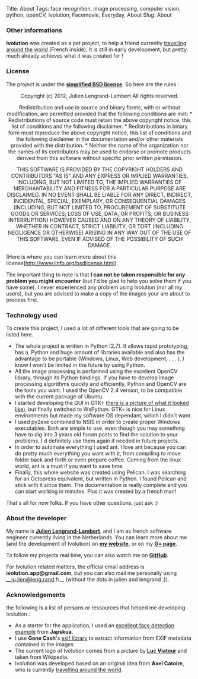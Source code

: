 Title: About
Tags: face recognition, image processing, computer vision, python, openCV, Ivolution, Facemovie, Everyday, About
Slug: About

### Other informations

__Ivolution__ was created as a pet project, to help a friend currently [travelling around the world](http://ungrandtour.blogspot.nl/) (French inside).
It is still in early development, but pretty much already achieves what it was created for !

### License

The project is under the __[simplified BSD license](http://www.linfo.org/bsdlicense.html)__. So here are the rules :

<center>
Copyright (c) 2012, Julien Lengrand-Lambert
All rights reserved.

Redistribution and use in source and binary forms, with or without
modification, are permitted provided that the following conditions are met:
    * Redistributions of source code must retain the above copyright
      notice, this list of conditions and the following disclaimer.
    * Redistributions in binary form must reproduce the above copyright
      notice, this list of conditions and the following disclaimer in the
      documentation and/or other materials provided with the distribution.
    * Neither the name of the organization nor the
      names of its contributors may be used to endorse or promote products
      derived from this software without specific prior written permission.

THIS SOFTWARE IS PROVIDED BY THE COPYRIGHT HOLDERS AND CONTRIBUTORS "AS IS" AND
ANY EXPRESS OR IMPLIED WARRANTIES, INCLUDING, BUT NOT LIMITED TO, THE IMPLIED
WARRANTIES OF MERCHANTABILITY AND FITNESS FOR A PARTICULAR PURPOSE ARE
DISCLAIMED. IN NO EVENT SHALL <COPYRIGHT HOLDER> BE LIABLE FOR ANY
DIRECT, INDIRECT, INCIDENTAL, SPECIAL, EXEMPLARY, OR CONSEQUENTIAL DAMAGES
(INCLUDING, BUT NOT LIMITED TO, PROCUREMENT OF SUBSTITUTE GOODS OR SERVICES;
LOSS OF USE, DATA, OR PROFITS; OR BUSINESS INTERRUPTION) HOWEVER CAUSED AND
ON ANY THEORY OF LIABILITY, WHETHER IN CONTRACT, STRICT LIABILITY, OR TORT
(INCLUDING NEGLIGENCE OR OTHERWISE) ARISING IN ANY WAY OUT OF THE USE OF THIS
SOFTWARE, EVEN IF ADVISED OF THE POSSIBILITY OF SUCH DAMAGE.

</center>

[Here is where you can learn more about this license]http://www.linfo.org/bsdlicense.html).

The important thing to note is that __I can not be taken responsible for any problem you might encounter__ (but I'd be glad to help you solve them if you have some).
I never experienced any problem using Ivolution (nor all my users), but you are advised to make a copy of the images your are about to process first.

### Technology used

To create this project, I used a lot of different tools that are going to be listed here.

- The whole project is written in Python (2.7). It allows rapid prototyping, has a, Python and huge amount of libraries available and also has the advantage to be portable (Windows, Linux, Web development, . . . ). I know I won´t be limited in the future by using Python.
- All the image processing is performed using the excellent OpenCV library, through its Python bindings. If you have to develop image processing algorithms quickly and efficiently, Python and OpenCV are the tools you want. I used the OpenCV 2.4 version, to be compatible with the current package of Ubuntu.
- I started developing the GUI in GTK+ ([here is a picture of what it looked like](https://dl.dropbox.com/u/4286043/ivolution_gtk.png)), but finally switched to WxPython. GTK+ is nice for Linux environments but made my software OS dependant, which I didn´t want.
- I used py2exe combined to NSIS in order to create proper Windows executables. Both are simple to use, even though you may something have to dig into 3 years old forum posts to find the solution to your problems. I´d definitely use them again if needed in future projects.
- In order to automate everything I used ant. I love ant because you can do pretty much everything you want with it, from compiling to move folder back and forth or even prepare coffee.
Coming from the linux world, ant is a must if you want to save time.
- Finally, this whole website was created using Pelican. I was searching for an Octopress equivalent, but written in Python.
I found Pelican and stick with it since them. The documentation is really complete and you can start working in minutes. Plus it was created by a french man!

That´s all for now folks. If you have other questions, just ask ;)


### About the developer

My name is __[Julien Lengrand-Lambert](https://plus.google.com/u/0/107343304730454368817)__, and I am as french software engineer currently living in the Netherlands.
You can learn more about me (and the development of Ivolution) on __[my website](http://www.lengrand.fr)__, or on my __[G+ page](https://plus.google.com/u/0/107343304730454368817)__.

To follow my projects real time, you can also watch me on __[GitHub](https://github.com/jlengrand)__.

For Ivolution related matters, the official email address is __ivolution.app@gmail.com__, but you can also mail me personally using __ju.lien@leng.rand.fr__ (without the dots in julien and lengrand :)).


### Acknowledgements

the following is a list of persons or ressources that helped me developing Ivolution :

- As a starter for the application, I used an [excellent face detection example](http://japskua.wordpress.com/2010/08/04/detecting-eyes-with-python-opencv/) from __Japskua__.
- I use __Gene Cash__'s [exif library](http://sourceforge.net/projects/exif-py/) to extract information from EXIF metadata contained in the images
- The current logo of Ivolution comes from a picture by __[Luc Viatour](http://www.Lucnix.be)__ and taken from Wikipedia.
- Ivolution was developed based on an original idea from __Axel Catoire__, who is currently [travelling around the world](http://ungrandtour.blogspot.com/).
